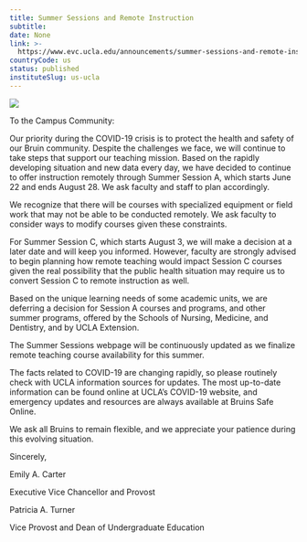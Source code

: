 ```yaml
---
title: Summer Sessions and Remote Instruction
subtitle: 
date: None
link: >-
  https://www.evc.ucla.edu/announcements/summer-sessions-and-remote-instruction
countryCode: us
status: published
instituteSlug: us-ucla
---
```

![](https://www.evc.ucla.edu/sites/g/files/yaccgq1181/f/it-favico_64x64.png)

To the Campus Community:

Our priority during the COVID-19 crisis is to protect the health and safety of our Bruin community. Despite the challenges we face, we will continue to take steps that support our teaching mission. Based on the rapidly developing situation and new data every day, we have decided to continue to offer instruction remotely through Summer Session A, which starts June 22 and ends August 28. We ask faculty and staff to plan accordingly.

We recognize that there will be courses with specialized equipment or field work that may not be able to be conducted remotely. We ask faculty to consider ways to modify courses given these constraints.

For Summer Session C, which starts August 3, we will make a decision at a later date and will keep you informed. However, faculty are strongly advised to begin planning how remote teaching would impact Session C courses given the real possibility that the public health situation may require us to convert Session C to remote instruction as well.

Based on the unique learning needs of some academic units, we are deferring a decision for Session A courses and programs, and other summer programs, offered by the Schools of Nursing, Medicine, and Dentistry, and by UCLA Extension.

The Summer Sessions webpage will be continuously updated as we finalize remote teaching course availability for this summer.

The facts related to COVID-19 are changing rapidly, so please routinely check with UCLA information sources for updates. The most up-to-date information can be found online at UCLA’s COVID-19 website, and emergency updates and resources are always available at Bruins Safe Online.

We ask all Bruins to remain flexible, and we appreciate your patience during this evolving situation.

Sincerely,

Emily A. Carter

Executive Vice Chancellor and Provost

Patricia A. Turner

Vice Provost and Dean of Undergraduate Education